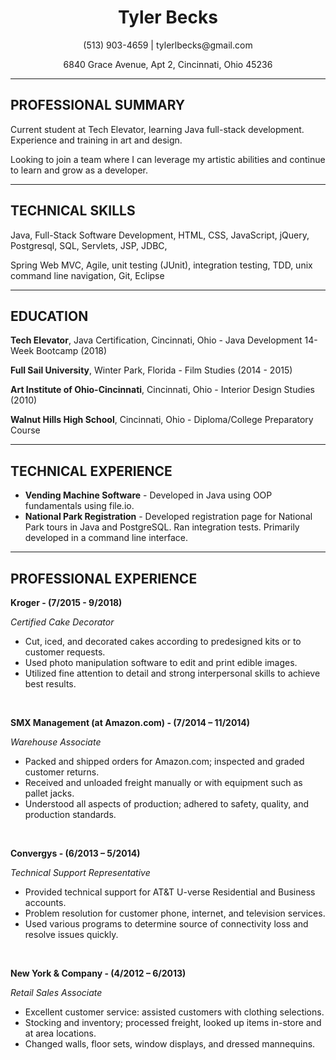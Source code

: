 <!DOCTYPE html>
<html>
 <head>
  </head>
  <body>
    <h1 align="center">Tyler Becks</h1>
    <p align="center">(513) 903-4659 | tylerlbecks@gmail.com</p>
    <p align="center">6840 Grace Avenue, Apt 2, Cincinnati, Ohio 45236</p>
    <hr width="100%"/>
  <h2>PROFESSIONAL SUMMARY</h2>
  <p>Current student at Tech Elevator, learning Java full-stack development.  Experience and training in art and design.</p>
  <p>Looking to join a team where I can leverage my artistic abilities and continue to learn and grow as a developer.</p>
  <hr width="100%"/>
  <h2>TECHNICAL SKILLS</h2>
  <p>Java, Full-Stack Software Development, HTML, CSS, JavaScript, jQuery, Postgresql, SQL, Servlets, JSP, JDBC,</p>
  <p>Spring Web MVC, Agile, unit testing (JUnit), integration testing, TDD, unix command line navigation, Git, Eclipse</p>
  <hr width="100%"/>
    <h2>EDUCATION</h2>
  <p><b>Tech Elevator</b>, Java Certification, Cincinnati, Ohio - Java Development 14-Week Bootcamp (2018)</p>
  <p><b>Full Sail University</b>, Winter Park, Florida - Film Studies (2014 - 2015)</p>
  <p><b>Art Institute of Ohio-Cincinnati</b>, Cincinnati, Ohio - Interior Design Studies (2010)</p>
  <p><b>Walnut Hills High School</b>, Cincinnati, Ohio - Diploma/College Preparatory Course</p>
  <hr width="100%">
  <h2>TECHNICAL EXPERIENCE</h2>
  <ul>
    <li><b>Vending Machine Software</b> - Developed in Java using OOP fundamentals using file.io.</li>
    <li><b>National Park Registration</b> - Developed registration page for National Park tours in Java and PostgreSQL. Ran integration tests. Primarily developed in a command line interface.</li>
  </ul>
    <hr width="100%">
    <h2>PROFESSIONAL EXPERIENCE</h2>
    <p><b>Kroger - (7/2015 - 9/2018)</b></p>
    <p><i>Certified Cake Decorator</i></p>
    <ul>
      <li>Cut, iced, and decorated cakes according to predesigned kits or to customer requests.</li>
      <li>Used photo manipulation software to edit and print edible images.</li>
      <li>Utilized fine attention to detail and strong interpersonal skills to achieve best results.</li>
    </ul>
    <br/>
    <p><b>SMX Management (at Amazon.com) - (7/2014 – 11/2014)</b></p>
    <p><i>Warehouse Associate</i></p>
    <ul>
      <li>Packed and shipped orders for Amazon.com; inspected and graded customer returns.</li>
      <li>Received and unloaded freight manually or with equipment such as pallet jacks. </li>
      <li>Understood all aspects of production; adhered to safety, quality, and production standards.</li>
    </ul>
    <br/>
    <p><b>Convergys - (6/2013 – 5/2014)</b></p>
    <p><i>Technical Support Representative</i></p>
    <ul>
      <li>Provided technical support for AT&T U-verse Residential and Business accounts.</li>
      <li>Problem resolution for customer phone, internet, and television services.</li>
      <li>Used various programs to determine source of connectivity loss and resolve issues quickly.</li>
    </ul>
    <br/>
    <p><b>New York & Company - (4/2012 – 6/2013)</b></p>
    <p><i>Retail Sales Associate</i></p>
    <ul>
      <li>Excellent customer service: assisted customers with clothing selections.</li>
      <li>Stocking and inventory; processed freight, looked up items in-store and at area locations.</li>
      <li>Changed walls, floor sets, window displays, and dressed mannequins.</li>
    </ul>
  
    
  </body>
</html>
